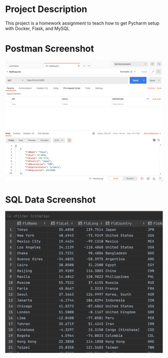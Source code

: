 # Project Description
This project is a homework assignment to teach how to get Pycharm setup with Docker, Flask, and MySQL
# Postman Screenshot
![postman request output](screenshots/postman.png)
# SQL Data Screenshot
![pycharm data query](screenshots/query.png)